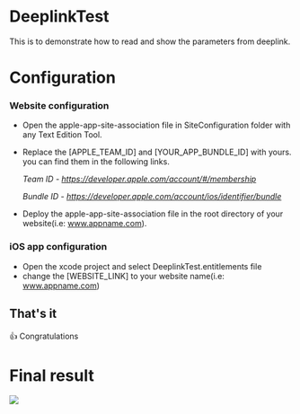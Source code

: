 # DeeplinkTest
This is to demonstrate how to read and show the parameters from deeplink.

# Configuration

### Website configuration
- Open the apple-app-site-association file in SiteConfiguration folder with any Text Edition Tool.
- Replace the [APPLE_TEAM_ID] and [YOUR_APP_BUNDLE_ID] with yours. you can find them in the following links.

  *Team ID - https://developer.apple.com/account/#/membership*  

  *Bundle ID - https://developer.apple.com/account/ios/identifier/bundle* 

- Deploy the apple-app-site-association file in the root directory of your website(i.e: www.appname.com).

### iOS app configuration
- Open the xcode project and select DeeplinkTest.entitlements file 
- change the [WEBSITE_LINK] to your website name(i.e: www.appname.com)

## That's it
:+1: Congratulations

# Final result
![](/Screenshot/deeplink_test.gif)


